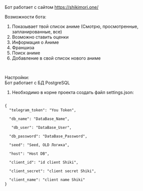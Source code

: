 Бот работает с сайтом https://shikimori.one/

Возможности бота:<br>
1) Показывает твой список аниме (Смотрю, просмотренные, запланированные, все)
2) Возможно ставить оценки
3) Информация о Аниме
4) Франшиза
5) Поиск аниме
6) Добавление в свой список нового аниме
<br>

Настройки:<br>
Бот работает с БД PostgreSQL<br>
1) Необходимо в корне проекта создать файл settings.json:<br>
<code>
{
  "telegram_token": "You Token",<br>
  "db_name": "DataBase_Name",<br>
   "db_user": "DataBase_User",<br>
  "db_password": "DataBase_Password",<br>
  "seed": "Seed, OLD Логика",<br>
  "host": "Host DB",<br>
  "client_id": "id client Shiki",<br>
  "client_secret": "client secret Shiki",<br>
  "client_name": "client name Shiki"
}
   </code>
   
   